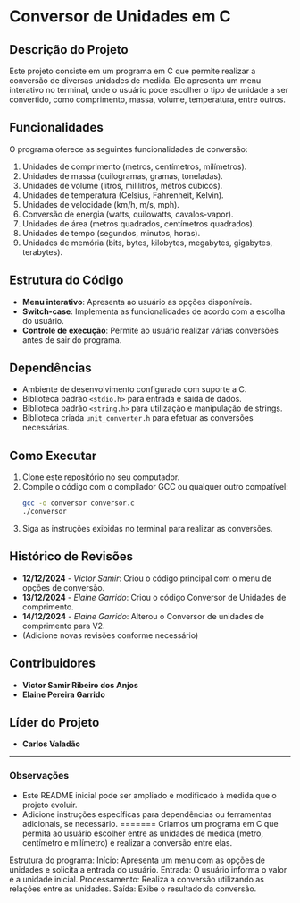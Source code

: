 # Conversor de Unidades em C

## Descrição do Projeto
Este projeto consiste em um programa em C que permite realizar a conversão de diversas unidades de medida. Ele apresenta um menu interativo no terminal, onde o usuário pode escolher o tipo de unidade a ser convertido, como comprimento, massa, volume, temperatura, entre outros.

## Funcionalidades
O programa oferece as seguintes funcionalidades de conversão:
1. Unidades de comprimento (metros, centímetros, milímetros).
2. Unidades de massa (quilogramas, gramas, toneladas).
3. Unidades de volume (litros, mililitros, metros cúbicos).
4. Unidades de temperatura (Celsius, Fahrenheit, Kelvin).
5. Unidades de velocidade (km/h, m/s, mph).
6. Conversão de energia (watts, quilowatts, cavalos-vapor).
7. Unidades de área (metros quadrados, centímetros quadrados).
8. Unidades de tempo (segundos, minutos, horas).
9. Unidades de memória (bits, bytes, kilobytes, megabytes, gigabytes, terabytes).

## Estrutura do Código
- **Menu interativo**: Apresenta ao usuário as opções disponíveis.
- **Switch-case**: Implementa as funcionalidades de acordo com a escolha do usuário.
- **Controle de execução**: Permite ao usuário realizar várias conversões antes de sair do programa.

## Dependências
- Ambiente de desenvolvimento configurado com suporte a C.
- Biblioteca padrão `<stdio.h>` para entrada e saída de dados.
- Biblioteca padrão `<string.h>` para utilização e manipulação de strings.
- Biblioteca criada `unit_converter.h` para efetuar as conversões necessárias.

## Como Executar
1. Clone este repositório no seu computador.
2. Compile o código com o compilador GCC ou qualquer outro compatível:
   ```bash
   gcc -o conversor conversor.c
   ./conversor
   ```
3. Siga as instruções exibidas no terminal para realizar as conversões.

## Histórico de Revisões
- **12/12/2024** - *Victor Samir*: Criou o código principal com o menu de opções de conversão.
- **13/12/2024** - *Elaine Garrido*: Criou o código Conversor de Unidades de comprimento.
- **14/12/2024** - *Elaine Garrido*: Alterou o Conversor de unidades de comprimento para V2.
- (Adicione novas revisões conforme necessário)

## Contribuidores
- **Victor Samir Ribeiro dos Anjos**
- **Elaine Pereira Garrido**

## Líder do Projeto
- **Carlos Valadão**

---

### Observações
- Este README inicial pode ser ampliado e modificado à medida que o projeto evoluir.
- Adicione instruções específicas para dependências ou ferramentas adicionais, se necessário.
=======
Criamos um programa em C que permita ao usuário escolher entre as unidades de medida (metro, centímetro e milímetro) e realizar a conversão entre elas.

Estrutura do programa:
  Início: Apresenta um menu com as opções de unidades e solicita a entrada do usuário.
  Entrada: O usuário informa o valor e a unidade inicial.
  Processamento: Realiza a conversão utilizando as relações entre as unidades.
  Saída: Exibe o resultado da conversão.
